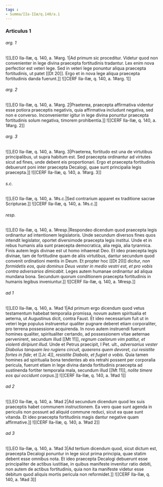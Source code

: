 ```yaml
---
tags : 
- Summa/IIa-IIæ/q.140/a.1
---
```


### Articulus 1

###### arg. 1
![[LEO IIa-IIæ, q. 140, a. 1#arg. 1|Ad primum sic proceditur. Videtur quod non convenienter in lege divina praecepta fortitudinis tradantur. Lex enim nova perfectior est veteri lege. Sed in veteri lege ponuntur aliqua praecepta fortitudinis, ut patet [[Dt 20]]. Ergo et in nova lege aliqua praecepta fortitudinis danda fuerunt.]]
![[CERF IIa-IIæ, q. 140, a. 1#arg. 1]]

###### arg. 2
![[LEO IIa-IIæ, q. 140, a. 1#arg. 2|Praeterea, praecepta affirmativa videntur esse potiora praeceptis negativis, quia affirmativa includunt negativa, sed non e converso. Inconvenienter igitur in lege divina ponuntur praecepta fortitudinis solum negativa, timorem prohibentia.]]
![[CERF IIa-IIæ, q. 140, a. 1#arg. 2]]

###### arg. 3
![[LEO IIa-IIæ, q. 140, a. 1#arg. 3|Praeterea, fortitudo est una de virtutibus principalibus, ut supra habitum est. Sed praecepta ordinantur ad virtutes sicut ad fines, unde debent eis proportionari. Ergo et praecepta fortitudinis debuerunt poni inter praecepta Decalogi, quae sunt principalia legis praecepta.]]
![[CERF IIa-IIæ, q. 140, a. 1#arg. 3]]

###### s.c.
![[LEO IIa-IIæ, q. 140, a. 1#s.c.|Sed contrarium apparet ex traditione sacrae Scripturae.]]
![[CERF IIa-IIæ, q. 140, a. 1#s.c.]]

###### resp.
![[LEO IIa-IIæ, q. 140, a. 1#resp.|Respondeo dicendum quod praecepta legis ordinantur ad intentionem legislatoris. Unde secundum diversos fines quos intendit legislator, oportet diversimode praecepta legis institui. Unde et in rebus humanis alia sunt praecepta democratica, alia regia, alia tyrannica. Finis autem legis divinae est ut homo inhaereat Deo. Et ideo praecepta legis divinae, tam de fortitudine quam de aliis virtutibus, dantur secundum quod convenit ordinationi mentis in Deum. Et propter hoc [[Dt 20]] dicitur, *non formidetis eos, quia dominus Deus vester in medio vestri est, et pro vobis contra adversarios dimicabit*. Leges autem humanae ordinantur ad aliqua mundana bona. Secundum quorum conditionem praecepta fortitudinis in humanis legibus inveniuntur.]]
![[CERF IIa-IIæ, q. 140, a. 1#resp.]]

###### ad 1
![[LEO IIa-IIæ, q. 140, a. 1#ad 1|Ad primum ergo dicendum quod vetus testamentum habebat temporalia promissa, novum autem spiritualia et aeterna, ut Augustinus dicit, contra Faust. Et ideo necessarium fuit ut in veteri lege populus instrueretur qualiter pugnare deberet etiam corporaliter, pro terrena possessione acquirenda. In novo autem instruendi fuerunt homines qualiter, spiritualiter certando, ad possessionem vitae aeternae pervenirent, secundum illud [[Mt 11]], *regnum caelorum vim patitur, et violenti diripiunt illud*. Unde et Petrus praecipit, I Pet. ult., *adversarius vester Diabolus tanquam leo rugiens circuit, quaerens quem devoret, cui resistite fortes in fide*; et [[Jc 4]], *resistite Diabolo, et fugiet a vobis*. Quia tamen homines ad spiritualia bona tendentes ab eis retrahi possent per corporalia pericula, fuerunt etiam in lege divina danda fortitudinis praecepta ad sustinenda fortiter temporalia mala, secundum illud [[Mt 11]], *nolite timere eos qui occidunt corpus*.]]
![[CERF IIa-IIæ, q. 140, a. 1#ad 1]]

###### ad 2
![[LEO IIa-IIæ, q. 140, a. 1#ad 2|Ad secundum dicendum quod lex suis praeceptis habet communem instructionem. Ea vero quae sunt agenda in periculis non possunt ad aliquid commune reduci, sicut ea quae sunt vitanda. Et ideo praecepta fortitudinis magis dantur negative quam affirmative.]]
![[CERF IIa-IIæ, q. 140, a. 1#ad 2]]

###### ad 3
![[LEO IIa-IIæ, q. 140, a. 1#ad 3|Ad tertium dicendum quod, sicut dictum est, praecepta Decalogi ponuntur in lege sicut prima principia, quae statim debent esse omnibus nota. Et ideo praecepta Decalogi debuerunt esse principaliter de actibus iustitiae, in quibus manifeste invenitur ratio debiti, non autem de actibus fortitudinis, quia non ita manifeste videtur esse debitum quod aliquis mortis pericula non reformidet.]]
![[CERF IIa-IIæ, q. 140, a. 1#ad 3]]


